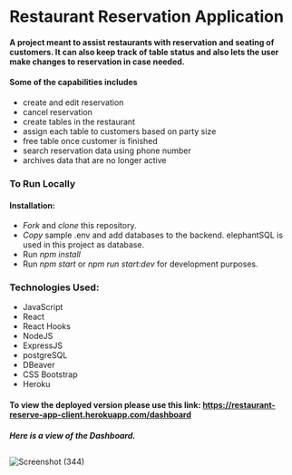 # Restaurant Reservation Application

#### A project meant to assist restaurants with reservation and seating of customers. It can also keep track of table status and also lets the user make changes to reservation in case needed. 
#### Some of the capabilities includes 
- create and edit reservation
- cancel reservation
- create tables in the restaurant
- assign each table to customers based on party size
- free table once customer is finished
- search reservation data using phone number
- archives data that are no longer active

### To Run Locally 
#### Installation: 
- *Fork* and *clone* this repository.
- *Copy* sample .env and add databases to the backend. elephantSQL is used in this project as database.
- Run *npm install*
- Run *npm start* or *npm run start:dev* for development purposes.

### Technologies Used:
- JavaScript
- React
- React Hooks
- NodeJS
- ExpressJS
- postgreSQL
- DBeaver
- CSS Bootstrap
- Heroku
#### To view the deployed version please use this link: https://restaurant-reserve-app-client.herokuapp.com/dashboard

##### Here is a view of the Dashboard.
##

![Screenshot (344)](https://user-images.githubusercontent.com/90489864/167934478-acc3f4a6-ad53-4323-9207-f50926ba8e0d.png)


